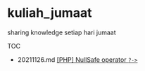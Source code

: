 # kuliah_jumaat
sharing knowledge setiap hari jumaat

TOC
- 20211126.md [[PHP] NullSafe operator `?->` ]( https://github.com/hanafiah/kuliah_jumaat/blob/main/20211126.md )
